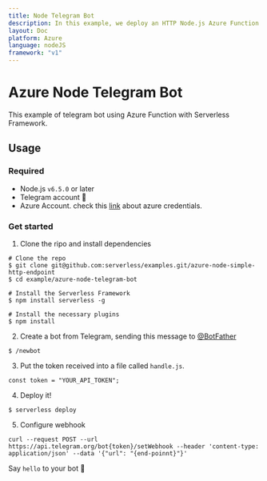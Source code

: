 ```yaml
---
title: Node Telegram Bot
description: In this example, we deploy an HTTP Node.js Azure Function. This example shows you how to read properties off of a query string or the request body, then set a result back to Azure.
layout: Doc
platform: Azure
language: nodeJS
framework: "v1"
---
```


# Azure Node Telegram Bot
This example of telegram bot using Azure Function with Serverless Framework. 

## Usage

### Required 
- Node.js `v6.5.0` or later
- Telegram account 📱 
- Azure Account. check this [link](https://serverless.com/framework/docs/providers/azure/guide/credentials/) about azure credentials.   

### Get started
1. Clone the ripo and install dependencies
```shall
# Clone the repo
$ git clone git@github.com:serverless/examples.git/azure-node-simple-http-endpoint
$ cd example/azure-node-telegram-bot

# Install the Serverless Framework
$ npm install serverless -g

# Install the necessary plugins
$ npm install
```

2. Create a bot from Telegram, sending this message to [@BotFather](https://web.telegram.org/#/im?p=@BotFather)
```
$ /newbot
```


3. Put the token received into a file called `handle.js`.
```
const token = "YOUR_API_TOKEN";
```

4. Deploy it!
```
$ serverless deploy
```

5. Configure webhook
```
curl --request POST --url https://api.telegram.org/bot{token}/setWebhook --header 'content-type: application/json' --data '{"url": "{end-poinnt}"}'
```

Say `hello` to your bot 🤖